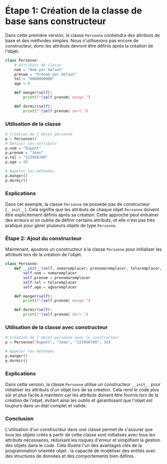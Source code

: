 # Étape 1: Création de la classe de base sans constructeur

Dans cette première version, la classe `Personne` contiendra des attributs de base et des méthodes simples. Nous n'utiliserons pas encore de constructeur, donc les attributs devront être définis après la création de l'objet.

```python
class Personne:
    # Attributs de classe
    nom = "Nom par défaut"
    prenom = "Prénom par défaut"
    tel = "0000000000"
    age = 0

    def manger(self):
        print(f"{self.prenom} mange.")

    def dormir(self):
        print(f"{self.prenom} dort.")
```

### Utilisation de la classe

```python
# Création de l'objet personne
p = Personne()
# Définir les attributs
p.nom = "Dupont"
p.prenom = "Jean"
p.tel = "123456789"
p.age = 30

# Appeler les méthodes
p.manger()
p.dormir()
```

### Explications

Dans cet exemple, la classe `Personne` ne possède pas de constructeur (`__init__`). Cela signifie que les attributs de chaque objet `Personne` doivent être explicitement définis après sa création. Cette approche peut entraîner des erreurs si on oublie de définir certains attributs, et elle n'est pas très pratique pour gérer plusieurs objets de type `Personne`.

### Étape 2: Ajout du constructeur

Maintenant, ajoutons un constructeur à la classe `Personne` pour initialiser les attributs lors de la création de l'objet.

```python
class Personne:
    def __init__(self, nomaremplacer, prenomaremplacer, telaremplacer, agearemplacer):
        self.nom = nomaremplacer
        self.prenom = prenomaremplacer
        self.tel = telaremplacer
        self.age = agearemplacer

    def manger(self):
        print(f"{self.prenom} mange.")

    def dormir(self):
        print(f"{self.prenom} dort.")
```

### Utilisation de la classe avec constructeur

```python
# Création de l'objet personne avec le constructeur
p = Personne("Dupont", "Jean", "123456789", 30)

# Appeler les méthodes
p.manger()
p.dormir()
```

### Explications

Dans cette version, la classe `Personne` utilise un constructeur `__init__` pour initialiser les attributs d'un objet lors de sa création. Cela rend le code plus sûr et plus facile à maintenir car les attributs doivent être fournis lors de la création de l'objet, évitant ainsi les oublis et garantissant que l'objet est toujours dans un état complet et valide.

### Conclusion

L'utilisation d'un constructeur dans une classe permet de s'assurer que tous les objets créés à partir de cette classe sont initialisés avec tous les attributs nécessaires, réduisant les risques d'erreur et simplifiant la gestion des objets dans le code. Cela illustre l'un des avantages clés de la programmation orientée objet : la capacité de modéliser des entités avec des structures de données et des comportements bien définis.
